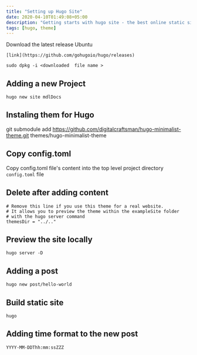 ```yaml
---
title: "Setting up Hugo Site"
date: 2020-04-10T01:49:08+05:00
description: "Getting starts with hugo site - the best online static site generator"
tags: [hugo, theme]
---
```


Download the latest release Ubuntu
```
[link](https://github.com/gohugoio/hugo/releases)
```

```
sudo dpkg -i <downloaded  file name >
```

## Adding a new Project

```
hugo new site mdlDocs
```


## Instaling them for Hugo

git submodule add https://github.com/digitalcraftsman/hugo-minimalist-theme.git themes/hugo-minimalist-theme


## Copy config.toml 

Copy config.toml file's content into the top level project directory `config.toml` file


## Delete after adding content

```
# Remove this line if you use this theme for a real website.
# It allows you to preview the theme within the exampleSite folder
# with the hugo server command
themesDir = "../.."
```

## Preview the site locally

```
hugo server -D
```

## Adding a post

```
hugo new post/hello-world
```


## Build static site

```
hugo
```


## Adding time format to the new post

`YYYY-MM-DDThh:mm:ssZZZ`

